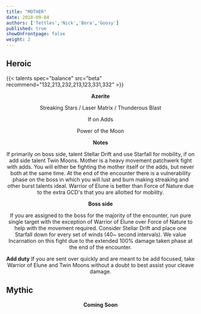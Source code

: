 ```yaml
---
title: "MOTHER"
date: 2018-09-04
authors: ['Tettles','Nick','Bora','Goosy']
published: true
showOnFrontpage: false
weight: 2
---
```


## Heroic
{{< talents spec="balance" src="beta" recommend="132,213,232,213,123,331,332" >}}

<center>
<b>Azerite</b>
  
Streaking Stars / Laser Matrix / Thunderous Blast

If on Adds

Power of the Moon

<b>Notes</b>

If primarily on boss side, talent Stellar Drift and use Starfall for mobility, if on add side talent Twin Moons. Mother is a heavy movement patchwerk fight with adds. You will either be fighting the mother itself or the adds, but never both at the same time. At the end of the encounter there is a vulnerability phase on the boss in which you will lust and burn making streaking and other burst talents ideal. Warrior of Elune is better than Force of Nature due to the extra GCD's that you are allotted for mobility.

<b>Boss side</b>

If you are assigned to the boss for the majority of the encounter, run pure single target
with the exception of Warrior of Elune over Force of Nature to help with the movement required. Consider
Stellar Drift and place one Starfall down for every set of winds (40~ second intervals). We value Incarnation 
on this fight due to the extended 100% damage taken phase at the end of the encounter.

<b>Add duty</b>
If you are sent over quickly and are meant to be add focused, take Warrior of Elune and Twin Moons 
without a doubt to best assist your cleave damage.   

</center>


## Mythic

<center>
  <b>Coming Soon</b>
</center>
